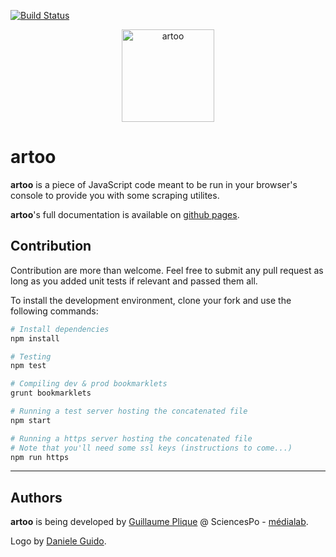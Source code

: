 [![Build Status](https://travis-ci.org/medialab/artoo.svg)](https://travis-ci.org/medialab/artoo)

<p align="center">
  <img alt="artoo" width="148" height="148" src="http://medialab.github.io/artoo/public/img/artoo-icon.svg" />
</p>

# artoo
**artoo** is a piece of JavaScript code meant to be run in your browser's console to provide you with some scraping utilites.

**artoo**'s full documentation is available on [github pages](https://medialab.github.io/artoo).

## Contribution

Contribution are more than welcome. Feel free to submit any pull request as long as you added unit tests if relevant and passed them all.

To install the development environment, clone your fork and use the following commands:

```bash
# Install dependencies
npm install

# Testing
npm test

# Compiling dev & prod bookmarklets
grunt bookmarklets

# Running a test server hosting the concatenated file
npm start

# Running a https server hosting the concatenated file
# Note that you'll need some ssl keys (instructions to come...)
npm run https
```

---

## Authors
**artoo** is being developed by [Guillaume Plique](https://github.com/Yomguithereal) @ SciencesPo - [médialab](http://www.medialab.sciences-po.fr/fr/).

Logo by [Daniele Guido](https://github.com/danieleguido).
